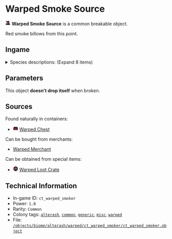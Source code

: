 # Warped Smoke Source

<img src="https://raw.githubusercontent.com/Ceterai/Enternia/main/objects/biome/alterash/warped/ct_warped_smoker/icon.png" alt="Warped Smoke Source icon" loading="lazy" height="16px" width="auto" /> **Warped Smoke Source** is a common breakable object.

Red smoke billows from this point.

## Ingame

<details markdown="1"><summary>Species descriptions: (Expand 8 items)</summary>

- Alta: This is a natural source of red smoke. Unlike warped fumes, this kind is pretty harmless.
- Apex: Smoke seems to be coming from somewhere nearby.
- Avian: This smoke is getting in my feathers!
- Floran: Floran doessn't like red sssmoke, it lookss like those warpy fumesss. They hurt Floran!
- Glitch: Confused. This smoke must have an origin.
- Human: This smoke must be coming from somewhere.
- Hylotl: Smoke, but no fire? Quite the conundrum.
- Novakid: I see smoke, did someone leave a kettle boilin'?

</details>

## Parameters

This object **doesn't drop itself** when broken.

## Sources

Found naturally in containers:

- <img src="https://raw.githubusercontent.com/Ceterai/Enternia/main/objects/biome/alterash/warped/decorative/chest/icon.png" alt="Warped Chest icon" loading="lazy" height="16px" width="auto" /> [Warped Chest](https://ceterai.github.io/MyEnternia/Wiki/WarpedChest)

Can be bought from merchants:

- [Warped Merchant](https://ceterai.github.io/MyEnternia/Wiki/WarpedMerchant)

Can be obtained from special items:

- <img src="https://raw.githubusercontent.com/Ceterai/Enternia/main/items/active/alta/loot/biome/ct_warped_loot.png" alt="Warped Loot Crate icon" loading="lazy" height="16px" width="auto" /> [Warped Loot Crate](https://ceterai.github.io/MyEnternia/Wiki/WarpedLootCrate)

## Technical Information

- In-game ID: `ct_warped_smoker`
- Power: `1.0`
- Rarity: `Common`
- Colony tags: [`alterash`](https://ceterai.github.io/MyEnternia/Wiki/Tags/Alterash), [`common`](https://ceterai.github.io/MyEnternia/Wiki/Tags/Common), [`generic`](https://ceterai.github.io/MyEnternia/Wiki/Tags/Generic), [`misc`](https://ceterai.github.io/MyEnternia/Wiki/Tags/Misc), [`warped`](https://ceterai.github.io/MyEnternia/Wiki/Tags/Warped)
- File: [`/objects/biome/alterash/warped/ct_warped_smoker/ct_warped_smoker.object`](https://github.com/Ceterai/Enternia/blob/main/objects/biome/alterash/warped/ct_warped_smoker/ct_warped_smoker.object)
